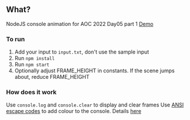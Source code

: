 ## What?
NodeJS console animation for AOC 2022 Day05 part 1
[Demo](https://www.reddit.com/r/adventofcode/comments/zzerjm/2022_day_5_part_one_robot_console_animation_in/)
### To run
1. Add your input to `input.txt`, don't use the sample input
2. Run `npm install`
3. Run `npm start`
4. Optionally adjust FRAME_HEIGHT in constants. If the scene jumps about, reduce FRAME_HEIGHT
### How does it work
Use `console.log` and `console.clear` to display and clear frames
Use  [ANSI escape codes](https://en.wikipedia.org/wiki/ANSI_escape_code) to add colour to the console. Details [here](https://stackoverflow.com/questions/4842424/list-of-ansi-color-escape-sequences)